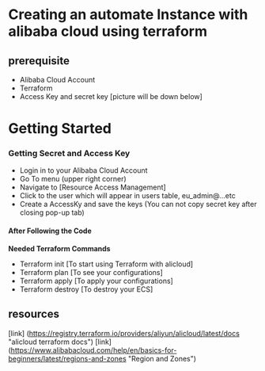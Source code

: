 # Creating an automate Instance with alibaba cloud using terraform

## prerequisite

<ul>
<li>Alibaba Cloud Account</li>
<li>Terraform</li>
<li>Access Key and secret key [picture will be down below]</li>
</ul>
<!-- [photo]: /url/to/img.jpg "Optional Title" -->

# Getting Started

### Getting Secret and Access Key

<ul>
<li>Login in to your Alibaba Cloud Account</li>
<li>Go To menu (upper right corner)</li>
<li>Navigate to [Resource Access Management]</li>
<li>Click to the user which will appear in users table, eu_admin@...etc</li>
<li>Create a AccessKy and save the keys (You can not copy secret key after closing pop-up tab)</li>
</ul>

#### After Following the Code

**Needed Terraform Commands**

<ul>

<li>Terraform init [To start using Terraform with alicloud]</li>
<li>Terraform plan [To see your configurations]</li>
<li>Terraform apply [To apply your configurations]</li>
<li>Terraform destroy [To destroy your ECS]</li>

</ul>

## resources

[link] (https://registry.terraform.io/providers/aliyun/alicloud/latest/docs "alicloud terraform docs")
[link] (https://www.alibabacloud.com/help/en/basics-for-beginners/latest/regions-and-zones "Region and Zones")
